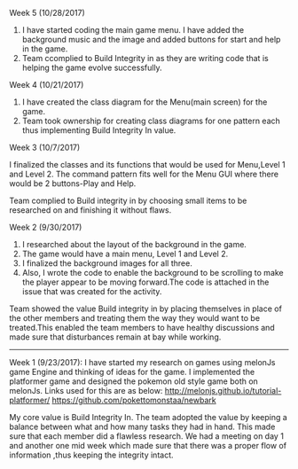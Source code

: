 Week 5 (10/28/2017)
1. I have started coding the main game menu. I have added the background music and the image and added buttons for start and help in the game.
2. Team ccomplied to Build Integrity in as they are writing code that is helping the game evolve successfully.


Week 4 (10/21/2017)
1. I have created the class diagram for the Menu(main screen) for the game.
2. Team took ownership for creating class diagrams for one pattern each thus implementing Build Integrity In value. 


Week 3 (10/7/2017)

I finalized the classes and its functions that would be used for Menu,Level 1 and Level 2.
The command pattern fits well for the Menu GUI where there would be 2 buttons-Play and Help.

Team complied to Build integrity in by choosing small items to be researched on and finishing it without flaws.


Week 2 (9/30/2017)

1. I researched about the layout of the background in the game. 
2. The game would have a main menu, Level 1 and Level 2.
3. I finalized the background images for all three.
4. Also, I wrote the code to enable the background to be scrolling to make the player appear to be moving forward.The code is attached in the issue that was created for the activity.

Team showed the value Build integrity in by placing themselves in place of the other members and treating them the way they would want to be treated.This enabled the team members to have healthy discussions and made sure that disturbances remain at bay while working.

-------
Week 1 (9/23/2017): I have started my research on games using melonJs game Engine and thinking of ideas for the game. I implemented the platformer game and designed the pokemon old style game both on melonJs. Links used for this are as below: http://melonjs.github.io/tutorial-platformer/ https://github.com/pokettomonstaa/newbark

My core value is Build Integrity In. The team adopted the value by keeping a balance between what and how many tasks they had in hand. This made sure that each member did a flawless research. We had a meeting on day 1 and another one mid week which made sure that there was a proper flow of information ,thus keeping the integrity intact.
